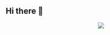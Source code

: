 ## Hi there 👋
<p align="center">
  <img src="(https://capsule-render.vercel.app/api?type=waving&height=300&color=gradient&text=Hi%20everyone!)"/>
</p>

<!--
**Garcia-Kirsten/Garcia-Kirsten** is a ✨ _special_ ✨ repository because its `README.md` (this file) appears on your GitHub profile.

Here are some ideas to get you started:

- 🔭 I’m currently working on ...
- 🌱 I’m currently learning ...
- 👯 I’m looking to collaborate on ...
- 🤔 I’m looking for help with ...
- 💬 Ask me about ...
- 📫 How to reach me: ...
- 😄 Pronouns: ...
- ⚡ Fun fact: ...
-->
